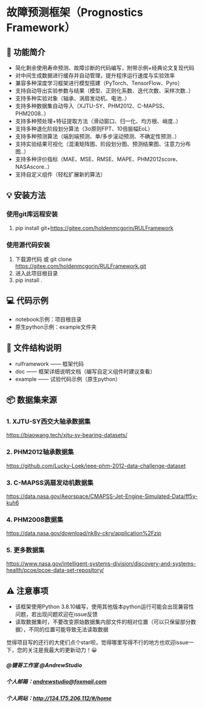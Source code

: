# 故障预测框架（Prognostics Framework）

## 🚀    功能简介
- 简化剩余使用寿命预测、故障诊断的代码编写，附带示例+经典论文复现代码
- 对中间生成数据进行缓存并自动管理，提升程序运行速度与实验效率
- 兼容多种深度学习框架进行模型搭建（PyTorch、TensorFlow、Pyro）
- 支持自动导出实验参数与结果（模型、正则化系数、迭代次数、采样次数..）
- 支持多种实验对象（轴承、涡扇发动机、电池..）
- 支持多种数据集自动导入（XJTU-SY、PHM2012、C-MAPSS、PHM2008..）
- 支持多种预处理+特征提取方法（滑动窗口、归一化、均方根、峭度..）
- 支持多种退化阶段划分算法（3σ原则FPT、10倍振幅EoL）
- 支持多种预测算法（端到端预测、单/多步滚动预测、不确定性预测..）
- 支持实验结果可视化（混淆矩阵图、阶段划分图、预测结果图、注意力分布图..）
- 支持多种评价指标（MAE、MSE、RMSE、MAPE、PHM2012score、NASAscore..）
- 支持自定义组件（轻松扩展新的算法）


## 💡    安装方法
### 使用git库远程安装
1. pip install git+https://gitee.com/holdenmcgorin/RULFramework
### 使用源代码安装
1. 下载源代码 或 git clone https://gitee.com/holdenmcgorin/RULFramework.git
2. 进入此项目根目录
3. pip install .

## 💻    代码示例
- notebook示例：项目根目录
- 原生python示例：example文件夹

## 📂    文件结构说明
- rulframework —— 框架代码
- doc —— 框架详细说明文档（编写自定义组件时建议查看）
- example —— 试验代码示例（原生python）

## 📦    数据集来源
### 1. XJTU-SY西交大轴承数据集
https://biaowang.tech/xjtu-sy-bearing-datasets/
### 2. PHM2012轴承数据集
https://github.com/Lucky-Loek/ieee-phm-2012-data-challenge-dataset
### 3. C-MAPSS涡扇发动机数据集
https://data.nasa.gov/Aeorspace/CMAPSS-Jet-Engine-Simulated-Data/ff5v-kuh6  
### 4. PHM2008数据集
https://data.nasa.gov/download/nk8v-ckry/application%2Fzip
### 5. 更多数据集
https://www.nasa.gov/intelligent-systems-division/discovery-and-systems-health/pcoe/pcoe-data-set-repository/

## ⚠    注意事项
- 该框架使用Python 3.8.10编写，使用其他版本python运行可能会出现兼容性问题，若出现问题欢迎在issue反馈
- 读取数据集时，不要改变原始数据集内部文件的相对位置（可以只保留部分数据），不同的位置可能导致无法读取数据


觉得项目写的还行的大佬们点个star呗，觉得哪里写得不行的地方也欢迎issue一下，您的关注是我最大的更新动力！😀


##### @键哥工作室 @AndrewStudio
##### 个人邮箱：andrewstudio@foxmail.com
##### 个人网站：http://134.175.206.112/#/home

